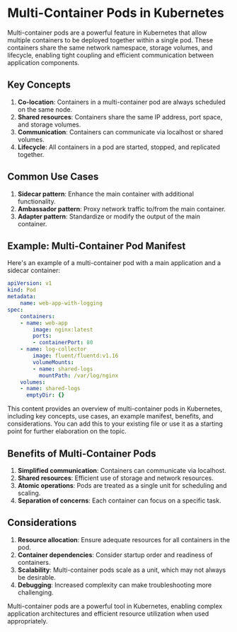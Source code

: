 # Multi-Container Pods in Kubernetes

Multi-container pods are a powerful feature in Kubernetes that allow multiple containers to be deployed together within a single pod. These containers share the same network namespace, storage volumes, and lifecycle, enabling tight coupling and efficient communication between application components.

## Key Concepts

1. **Co-location**: Containers in a multi-container pod are always scheduled on the same node.
2. **Shared resources**: Containers share the same IP address, port space, and storage volumes.
3. **Communication**: Containers can communicate via localhost or shared volumes.
4. **Lifecycle**: All containers in a pod are started, stopped, and replicated together.

## Common Use Cases

1. **Sidecar pattern**: Enhance the main container with additional functionality.
2. **Ambassador pattern**: Proxy network traffic to/from the main container.
3. **Adapter pattern**: Standardize or modify the output of the main container.

## Example: Multi-Container Pod Manifest

Here's an example of a multi-container pod with a main application and a sidecar container:

```yaml
apiVersion: v1
kind: Pod
metadata:
    name: web-app-with-logging
spec:
    containers:
    - name: web-app
        image: nginx:latest
        ports:
        - containerPort: 80
    - name: log-collector
        image: fluent/fluentd:v1.16
        volumeMounts:
        - name: shared-logs
          mountPath: /var/log/nginx
    volumes:
    - name: shared-logs
      emptyDir: {}
```

This content provides an overview of multi-container pods in Kubernetes, including key concepts, use cases, an example manifest, benefits, and considerations. You can add this to your existing file or use it as a starting point for further elaboration on the topic.



## Benefits of Multi-Container Pods

1. **Simplified communication**: Containers can communicate via localhost.
2. **Shared resources**: Efficient use of storage and network resources.
3. **Atomic operations**: Pods are treated as a single unit for scheduling and scaling.
4. **Separation of concerns**: Each container can focus on a specific task.

## Considerations

1. **Resource allocation**: Ensure adequate resources for all containers in the pod.
2. **Container dependencies**: Consider startup order and readiness of containers.
3. **Scalability**: Multi-container pods scale as a unit, which may not always be desirable.
4. **Debugging**: Increased complexity can make troubleshooting more challenging.

Multi-container pods are a powerful tool in Kubernetes, enabling complex application architectures and efficient resource utilization when used appropriately.
